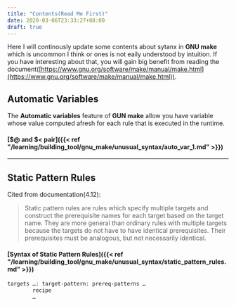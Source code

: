 ```yaml
---
title: "Contents(Read Me First)"
date: 2020-03-06T23:33:27+08:00
draft: true
---
```


Here I will continously update some contents about sytanx in __GNU make__ which is uncommon I think or ones is not eaily understood by intuition. If you have interesting about that, you will gain big benefit from reading the document([https://www.gnu.org/software/make/manual/make.html](https://www.gnu.org/software/make/manual/make.html)).

## Automatic Variables

The __Automatic variables__ feature of __GUN make__ allow you have variable whose value computed afresh for each rule that is executed in the runtime. 

#### [$@ and $< pair]({{< ref "/learning/building_tool/gnu_make/unusual_syntax/auto_var_1.md" >}})

***

## Static Pattern Rules

Cited from documentation(4.12):
>Static pattern rules are rules which specify multiple targets and construct the prerequisite names for each target based on the target name. They are more general than ordinary rules with multiple targets because the targets do not have to have identical prerequisites. Their prerequisites must be analogous, but not necessarily identical.

#### [Syntax of Static Pattern Rules]({{< ref "/learning/building_tool/gnu_make/unusual_syntax/static_pattern_rules.md" >}})
```markdown
targets …: target-pattern: prereq-patterns …
        recipe
        …
```


